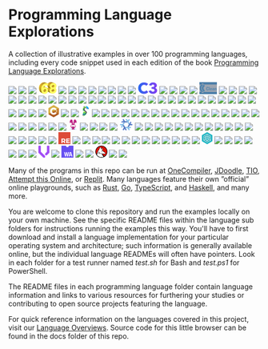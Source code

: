 # Programming Language Explorations

A collection of illustrative examples in over 100 programming languages, including every code snippet used in each edition of the book [Programming Language Explorations](https://rtoal.github.io/ple).

![](docs/resources/05ab1e-logo-24.png)
![](docs/resources/ada-logo-24.png)
![](docs/resources/agda-logo-24.png)
![](docs/resources/algol68-logo-24.png)
![](docs/resources/apl-logo-24.png)
![](docs/resources/assemblyscript-logo-24.png)
![](docs/resources/awk-logo-24.png)
![](docs/resources/ballerina-logo-24.png)
![](docs/resources/bash-logo-24.png)
![](docs/resources/berry-logo-24.png)
![](docs/resources/boo-logo-24.png)
![](docs/resources/c-logo-24.png)
![](docs/resources/c3-logo-24.png)
![](docs/resources/carbon-logo-24.png)
![](docs/resources/ceylon-logo-24.png)
![](docs/resources/chapel-logo-24.png)
![](docs/resources/citrine-logo-24.png)
![](docs/resources/clean-logo-24.png)
![](docs/resources/clojure-logo-24.png)
![](docs/resources/clu-logo-24.png)
![](docs/resources/cobol-logo-24.png)
![](docs/resources/coffeescript-logo-24.png)
![](docs/resources/commonlisp-logo-24.png)
![](docs/resources/cpp-logo-24.png)
![](docs/resources/crystal-logo-24.png)
![](docs/resources/csharp-logo-24.png)
![](docs/resources/d-logo-24.png)
![](docs/resources/dart-logo-24.png)
![](docs/resources/eiffel-logo-24.png)
![](docs/resources/elixir-logo-24.png)
![](docs/resources/elm-logo-24.png)
![](docs/resources/erlang-logo-24.png)
![](docs/resources/factor-logo-24.png)
![](docs/resources/falcon-logo-24.png)
![](docs/resources/fantom-logo-24.png)
![](docs/resources/fish-logo-24.png)
![](docs/resources/forth-logo-24.png)
![](docs/resources/fortran-logo-24.png)
![](docs/resources/fsharp-logo-24.png)
![](docs/resources/futhark-logo-24.png)
![](docs/resources/gdscript-logo-24.png)
![](docs/resources/gleam-logo-24.png)
![](docs/resources/gml-logo-24.png)
![](docs/resources/go-logo-24.png)
![](docs/resources/gosu-logo-24.png)
![](docs/resources/gp-logo-24.png)
![](docs/resources/grain-logo-24.png)
![](docs/resources/groovy-logo-24.png)
![](docs/resources/hack-logo-24.png)
![](docs/resources/haskell-logo-24.png)
![](docs/resources/haxe-logo-24.png)
![](docs/resources/holyc-logo-24.png)
![](docs/resources/hylo-logo-24.png)
![](docs/resources/idris-logo-24.png)
![](docs/resources/inko-logo-24.png)
![](docs/resources/io-logo-24.png)
![](docs/resources/j-logo-24.png)
![](docs/resources/jai-logo-24.png)
![](docs/resources/janet-logo-24.png)
![](docs/resources/java-logo-24.png)
![](docs/resources/javascript-logo-24.png)
![](docs/resources/julia-logo-24.png)
![](docs/resources/k-logo-24.png)
![](docs/resources/kitten-logo-24.png)
![](docs/resources/koka-logo-24.png)
![](docs/resources/kotlin-logo-24.png)
![](docs/resources/lean-logo-24.png)
![](docs/resources/linotte-logo-24.png)
![](docs/resources/livescript-logo-24.png)
![](docs/resources/lobster-logo-24.png)
![](docs/resources/lolcode-logo-24.png)
![](docs/resources/lua-logo-24.png)
![](docs/resources/luna-logo-24.png)
![](docs/resources/matlab-logo-24.png)
![](docs/resources/mercury-logo-24.png)
![](docs/resources/miranda-logo-24.png)
![](docs/resources/modula3-logo-24.png)
![](docs/resources/mojo-logo-24.png)
![](docs/resources/moonbit-logo-24.png)
![](docs/resources/nasm-logo-24.png)
![](docs/resources/neko-logo-24.png)
![](docs/resources/nemerle-logo-24.png)
![](docs/resources/nim-logo-24.png)
![](docs/resources/nix-logo-24.png)
![](docs/resources/oberon-logo-24.png)
![](docs/resources/ocaml-logo-24.png)
![](docs/resources/octave-logo-24.png)
![](docs/resources/odin-logo-24.png)
![](docs/resources/onyx-logo-24.png)
![](docs/resources/parasail-logo-24.png)
![](docs/resources/perl-logo-24.png)
![](docs/resources/php-logo-24.png)
![](docs/resources/powershell-logo-24.png)
![](docs/resources/purescript-logo-24.png)
![](docs/resources/pyth-logo-24.png)
![](docs/resources/python-logo-24.png)
![](docs/resources/qsharp-logo-24.png)
![](docs/resources/quorum-logo-24.png)
![](docs/resources/r-logo-24.png)
![](docs/resources/racket-logo-24.png)
![](docs/resources/raku-logo-24.png)
![](docs/resources/reason-logo-24.png)
![](docs/resources/roy-logo-24.png)
![](docs/resources/ruby-logo-24.png)
![](docs/resources/rust-logo-24.png)
![](docs/resources/scala-logo-24.png)
![](docs/resources/scratch-logo-24.png)
![](docs/resources/self-logo-24.png)
![](docs/resources/simula-logo-24.png)
![](docs/resources/smalltalk-logo-24.png)
![](docs/resources/sml-logo-24.png)
![](docs/resources/snap-logo-24.png)
![](docs/resources/squirrel-logo-24.png)
![](docs/resources/swift-logo-24.png)
![](docs/resources/tcl-logo-24.png)
![](docs/resources/triton-logo-24.png)
![](docs/resources/typescript-logo-24.png)
![](docs/resources/unison-logo-24.png)
![](docs/resources/ur-logo-24.png)
![](docs/resources/v-logo-24.png)
![](docs/resources/vala-logo-24.png)
![](docs/resources/vale-logo-24.png)
![](docs/resources/verse-logo-24.png)
![](docs/resources/vyper-logo-24.png)
![](docs/resources/vyxal-logo-24.png)
![](docs/resources/wasm-logo-24.png)
![](docs/resources/whiley-logo-24.png)
![](docs/resources/whitespace-logo-24.png)
![](docs/resources/wolfram-logo-24.png)
![](docs/resources/zig-logo-24.png)
![](docs/resources/zsh-logo-24.png)

Many of the programs in this repo can be run at [OneCompiler](https://onecompiler.com/), [JDoodle](https://www.jdoodle.com/), [TIO](https://tio.run), [Attempt this Online](https://ato.pxeger.com/about), or [Replit](https://replit.com). Many languages feature their own ”official” online playgrounds, such as [Rust](https://play.rust-lang.org/), [Go](https://play.golang.com/), [TypeScript](https://www.typescriptlang.org/play), and [Haskell](https://play.haskell.org/), and many more.

You are welcome to clone this repository and run the examples locally on your own machine. See the specific README files within the language sub folders for instructions running the examples this way. You'll have to first download and install a language implementation for your particular operating system and architecture; such information is generally available online, but the individual language READMEs will often have pointers. Look in each folder for a test runner named _test.sh_ for Bash and _test.ps1_ for PowerShell.

The README files in each programming language folder contain language information and links to various resources for furthering your studies or contributing to open source projects featuring the language.

For quick reference information on the languages covered in this project, visit our [Language Overviews](https://rtoal.github.io/ple/overviews.html). Source code for this little browser can be found in the docs folder of this repo.
